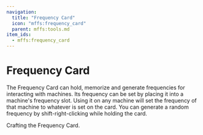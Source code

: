 ```yaml
---
navigation:
  title: "Frequency Card"
  icon: "mffs:frequency_card"
  parent: mffs:tools.md
item_ids:
  - mffs:frequency_card
---
```


# Frequency Card

<ItemImage id="mffs:frequency_card" />

The <Color id="dark_purple">Frequency Card</Color> can hold, memorize and generate frequencies for interacting with machines. Its frequency can be set by placing it into a machine's frequency slot. Using it on any machine will set the frequency of that machine to whatever is set on the card. You can generate a random frequency by shift-right-clicking while holding the card.

Crafting the <Color id="dark_purple">Frequency Card</Color>.

<Recipe id="mffs:frequency_card" />

